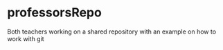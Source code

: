 # professorsRepo
Both teachers working on a shared repository with an example on how to work with git
